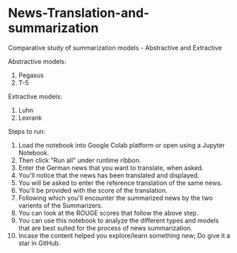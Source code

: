 # News-Translation-and-summarization
Comparative study of summarization models - Abstractive and Extractive

Abstractive models:
1. Pegasus
2. T-5

Extractive models:
1. Luhn
2. Lexrank

Steps to run:
1. Load the notebook into Google Colab platform or open using a Jupyter Notebook.
2. Then click "Run all" under runtime ribbon.
3. Enter the German news that you want to translate, when asked.
4. You'll notice that the news has been translated and displayed.
5. You will be asked to enter the reference translation of the same news.
6. You'll be provided with the score of the translation.
7. Following which you'll encounter the summarized news by the two varients of the Summarizers.
8. You can look at the ROUGE scores that follow the above step.
9. You can use this notebook to analyze the different types and models that are best suited for the process of news summarization.
10. Incase the content helped you explore/learn something new; Do give it a star in GitHub.
